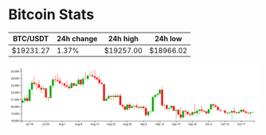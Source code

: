 # Bitcoin Stats

BTC/USDT|24h change|24h high|24h low|
|---|---|---|---|
|$19231.27|1.37%|$19257.00|$18966.02|

<img src="./chart.svg">
